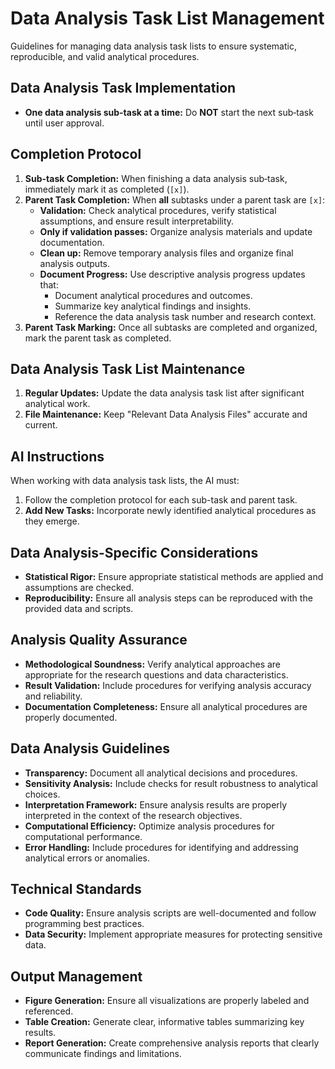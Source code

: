 # Data Analysis Task List Management

Guidelines for managing data analysis task lists to ensure systematic, reproducible, and valid analytical procedures.

## Data Analysis Task Implementation
- **One data analysis sub-task at a time:** Do **NOT** start the next sub‑task until user approval.

## Completion Protocol

1.  **Sub-task Completion:** When finishing a data analysis sub‑task, immediately mark it as completed (`[x]`).
2.  **Parent Task Completion:** When **all** subtasks under a parent task are `[x]`:
    - **Validation:** Check analytical procedures, verify statistical assumptions, and ensure result interpretability.
    - **Only if validation passes:** Organize analysis materials and update documentation.
    - **Clean up:** Remove temporary analysis files and organize final analysis outputs.
    - **Document Progress:** Use descriptive analysis progress updates that:
      - Document analytical procedures and outcomes.
      - Summarize key analytical findings and insights.
      - Reference the data analysis task number and research context.
3.  **Parent Task Marking:** Once all subtasks are completed and organized, mark the parent task as completed.

## Data Analysis Task List Maintenance

1.  **Regular Updates:** Update the data analysis task list after significant analytical work.
2.  **File Maintenance:** Keep "Relevant Data Analysis Files" accurate and current.

## AI Instructions

When working with data analysis task lists, the AI must:

1.  Follow the completion protocol for each sub-task and parent task.
2.  **Add New Tasks:** Incorporate newly identified analytical procedures as they emerge.

## Data Analysis-Specific Considerations

- **Statistical Rigor:** Ensure appropriate statistical methods are applied and assumptions are checked.
- **Reproducibility:** Ensure all analysis steps can be reproduced with the provided data and scripts.

## Analysis Quality Assurance

- **Methodological Soundness:** Verify analytical approaches are appropriate for the research questions and data characteristics.
- **Result Validation:** Include procedures for verifying analysis accuracy and reliability.
- **Documentation Completeness:** Ensure all analytical procedures are properly documented.

## Data Analysis Guidelines

- **Transparency:** Document all analytical decisions and procedures.
- **Sensitivity Analysis:** Include checks for result robustness to analytical choices.
- **Interpretation Framework:** Ensure analysis results are properly interpreted in the context of the research objectives.
- **Computational Efficiency:** Optimize analysis procedures for computational performance.
- **Error Handling:** Include procedures for identifying and addressing analytical errors or anomalies.

## Technical Standards

- **Code Quality:** Ensure analysis scripts are well-documented and follow programming best practices.
- **Data Security:** Implement appropriate measures for protecting sensitive data.

## Output Management

- **Figure Generation:** Ensure all visualizations are properly labeled and referenced.
- **Table Creation:** Generate clear, informative tables summarizing key results.
- **Report Generation:** Create comprehensive analysis reports that clearly communicate findings and limitations.